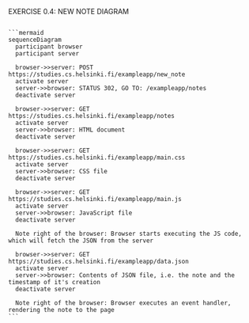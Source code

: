 EXERCISE 0.4: NEW NOTE DIAGRAM

```mermaid
```
`````
```mermaid
sequenceDiagram
  participant browser
  participant server

  browser->>server: POST https://studies.cs.helsinki.fi/exampleapp/new_note
  activate server
  server->>browser: STATUS 302, GO TO: /exampleapp/notes
  deactivate server

  browser->>server: GET https://studies.cs.helsinki.fi/exampleapp/notes
  activate server 
  server->>browser: HTML document
  deactivate server

  browser->>server: GET https://studies.cs.helsinki.fi/exampleapp/main.css
  activate server
  server->>browser: CSS file
  deactivate server

  browser->>server: GET https://studies.cs.helsinki.fi/exampleapp/main.js
  activate server
  server->>browser: JavaScript file
  deactivate server

  Note right of the browser: Browser starts executing the JS code, which will fetch the JSON from the server

  browser->>server: GET https://studies.cs.helsinki.fi/exampleapp/data.json
  activate server
  server->>browser: Contents of JSON file, i.e. the note and the timestamp of it's creation
  deactivate server

  Note right of the browser: Browser executes an event handler, rendering the note to the page
```
